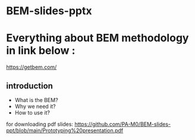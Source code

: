# BEM-slides-pptx
# Everything about BEM methodology in link below :
https://getbem.com/
## introduction 
* What is the BEM? 
* Why we need it?
* How to use it?

for downloading pdf slides: https://github.com/PA-M0/BEM-slides-ppt/blob/main/Prototyping%20presentation.pdf

